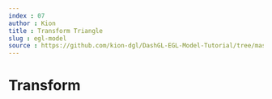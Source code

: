 ```yaml
---
index : 07
author : Kion
title : Transform Triangle
slug : egl-model
source : https://github.com/kion-dgl/DashGL-EGL-Model-Tutorial/tree/master/07_transform
---
```

# Transform
